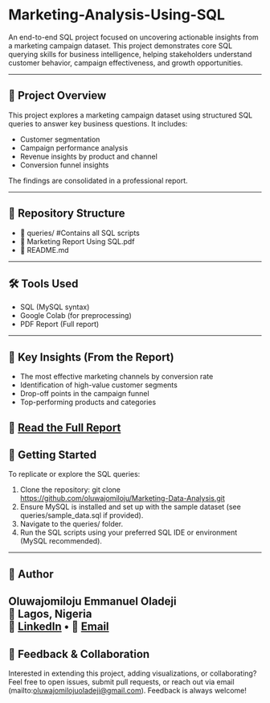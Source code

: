 # Marketing-Analysis-Using-SQL
An end-to-end SQL project focused on uncovering actionable insights from a marketing campaign dataset. This project demonstrates core SQL querying skills for business intelligence, helping stakeholders understand customer behavior, campaign effectiveness, and growth opportunities.

---

## 🧠 Project Overview

This project explores a marketing campaign dataset using structured SQL queries to answer key business questions. It includes:

- Customer segmentation
- Campaign performance analysis
- Revenue insights by product and channel
- Conversion funnel insights

The findings are consolidated in a professional report.

---

## 📂 Repository Structure
- 📁 queries/ #Contains all SQL scripts 
- 📄 Marketing Report Using SQL.pdf
- 📄 README.md

---

## 🛠️ Tools Used

- SQL (MySQL syntax)
- Google Colab (for preprocessing)
- PDF Report (Full report)
---
## 📌 Key Insights (From the Report)

- The most effective marketing channels by conversion rate
- Identification of high-value customer segments
- Drop-off points in the campaign funnel
- Top-performing products and categories

📎 [Read the Full Report](./Marketing%20Report%20Using%20SQL.pdf)
---

## 🚀 Getting Started
To replicate or explore the SQL queries:
1. Clone the repository: git clone https://github.com/oluwajomiloju/Marketing-Data-Analysis.git
2. Ensure MySQL is installed and set up with the sample dataset (see queries/sample_data.sql if provided).
3. Navigate to the queries/ folder.
4. Run the SQL scripts using your preferred SQL IDE or environment (MySQL recommended).
---
## 👤 Author

**Oluwajomiloju Emmanuel Oladeji**  
📍 Lagos, Nigeria  
🔗 [LinkedIn](www.linkedin.com/in/oluwajomiloju-oladeji-5baba6260) • 📧 [Email](mailto:oluwajomilojuoladeji@gmail.com)
---
## 💬 Feedback & Collaboration
Interested in extending this project, adding visualizations, or collaborating? Feel free to open issues, submit pull requests, or reach out via email (mailto:oluwajomilojuoladeji@gmail.com). Feedback is always welcome!



